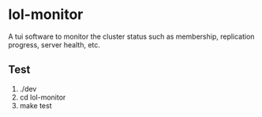 # lol-monitor

A tui software to monitor the cluster status such as
membership, replication progress, server health, etc.

## Test

1. ./dev
2. cd lol-monitor
3. make test